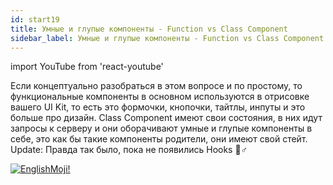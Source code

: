 ```yaml
---
id: start19
title: Умные и глупые компоненты - Function vs Class Component
sidebar_label: Умные и глупые компоненты - Function vs Class Component
---
```


import YouTube from 'react-youtube'

Если концептуально разобраться в этом вопросе и по простому, то функциональные компоненты в основном используются в отрисовке вашего UI Kit, то есть это формочки, кнопочки, тайтлы, инпуты и это больше про дизайн. Class Component имеют свои состояния, в них идут запросы к серверу и они оборачивают умные и глупые компоненты в себе, это как бы такие компоненты родители, они имеют свой стейт. Update: Правда так было, пока не появились Hooks 🏼‍♂️

<YouTube videoId='S2hQ_Tu39jo' />

[![EnglishMoji!](/img/logo/englishmoji.png)](https://link-to.app/xvh7Ush9kl)
